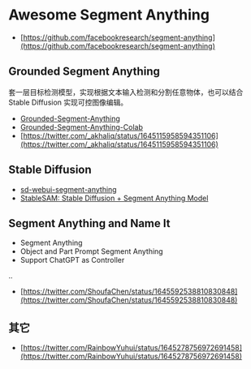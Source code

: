 # Awesome Segment Anything

- [https://github.com/facebookresearch/segment-anything](https://github.com/facebookresearch/segment-anything)

## Grounded Segment Anything 

套一层目标检测模型，实现根据文本输入检测和分割任意物体，也可以结合 Stable Diffusion 实现可控图像编辑。

- [Grounded-Segment-Anything](https://github.com/IDEA-Research/Grounded-Segment-Anything)
- [Grounded-Segment-Anything-Colab](https://github.com/camenduru/grounded-segment-anything-colab)
- [https://twitter.com/_akhaliq/status/1645115958594351106](https://twitter.com/_akhaliq/status/1645115958594351106)

## Stable Diffusion

- [sd-webui-segment-anything](https://github.com/continue-revolution/sd-webui-segment-anything)
- [StableSAM: Stable Diffusion + Segment Anything Model](https://huggingface.co/spaces/abhishek/StableSAM)

## Segment Anything and Name It

- Segment Anything
- Object and Part Prompt Segment Anything
- Support ChatGPT as Controller

..

- [https://twitter.com/ShoufaChen/status/1645592538810830848](https://twitter.com/ShoufaChen/status/1645592538810830848)


## 其它

- [https://twitter.com/RainbowYuhui/status/1645278756972691458](https://twitter.com/RainbowYuhui/status/1645278756972691458)
